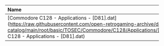 |Name|Size|
|:---|---:|
|[Commodore C128 - Applications - [D81].dat](https://raw.githubusercontent.com/open-retrogaming-archive/dat-catalog/main/root/basic/TOSEC/Commodore/C128/Applications/[D81]/Commodore C128 - Applications - [D81].dat)|4502|
